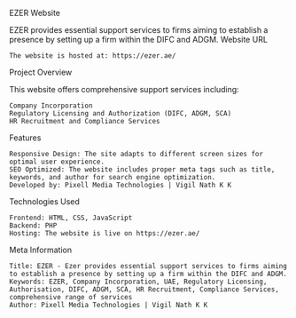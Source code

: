 EZER Website

EZER provides essential support services to firms aiming to establish a presence by setting up a firm within the DIFC and ADGM.
Website URL

    The website is hosted at: https://ezer.ae/

Project Overview

This website offers comprehensive support services including:

    Company Incorporation
    Regulatory Licensing and Authorization (DIFC, ADGM, SCA)
    HR Recruitment and Compliance Services

Features

    Responsive Design: The site adapts to different screen sizes for optimal user experience.
    SEO Optimized: The website includes proper meta tags such as title, keywords, and author for search engine optimization.
    Developed by: Pixell Media Technologies | Vigil Nath K K

Technologies Used

    Frontend: HTML, CSS, JavaScript
    Backend: PHP
    Hosting: The website is live on https://ezer.ae/

Meta Information

    Title: EZER - Ezer provides essential support services to firms aiming to establish a presence by setting up a firm within the DIFC and ADGM.
    Keywords: EZER, Company Incorporation, UAE, Regulatory Licensing, Authorisation, DIFC, ADGM, SCA, HR Recruitment, Compliance Services, comprehensive range of services
    Author: Pixell Media Technologies | Vigil Nath K K
